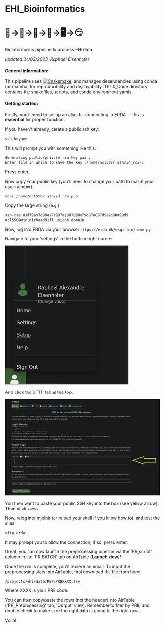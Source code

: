 # EHI_Bioinformatics 
# 🐨->💩->🦠->🧬->🖥️->😏
Bioinformatics pipeline to process EHI data.

*updated 24/03/2023, Raphael Eisenhofer*

#### General information:
This pipeline uses [![Snakemake](https://img.shields.io/badge/snakemake-≥5.6.0-brightgreen.svg?style=flat)](https://snakemake.readthedocs.io), and manages dependencies using conda (or mamba) for reproducibility and deployability. The 0_Code directory contains the snakefiles, scripts, and conda environment yamls. 

#### Getting started:
Firstly, you'll need to set up an alias for connecting to ERDA -- this is **essential** for proper function.

If you haven't already, create a public ssh key:
```
ssh-keygen
```

This will prompt you with something like this:
```
Generating public/private rsa key pair.
Enter file in which to save the key (/home/ncl550/.ssh/id_rsa):
```

Press enter.

Now copy your public key (you'll need to change your path to match your user number):
```
more /home/ncl550/.ssh/id_rsa.pub
```

Copy the large string (e.g.)
```
ssh-rsa asd79as7d98as7d987as987d98a79d87a897d9a7d98a98d9 ncl550@mjolnirhead01fl.unicph.domain
```

Now, log into ERDA via your browser `https://erda.dk/wsgi-bin/home.py`

Navigate to your 'settings' in the bottom right corner:

![setup1](figures/setup1.png)

And click the SFTP tab at the top:

![setup1](figures/setup2.png)

You then want to paste your public SSH key into the box (see yellow arrow). Then click save.

Now, relog into mjolnir (or reload your shell if you know how to), and test the alias:
```
sftp erda
```

It may prompt you to allow the connection, if so, press enter.

Great, you can now launch the preprocessing pipeline via the 'PR_script' column in the 'PR BATCH' tab on AirTable (**Launch view**)!

Once the run is complete, you'll recieve an email. To input the preprocessing stats into AirTable, first download the file from here:
```
/projects/ehi/data/REP/PRBXXXX.tsv
```
Where XXXX is your PRB code.

You can then copy/paste the rows (not the header) into AirTable ('PR_Preprocessing' tab; 'Output' view). Remember to fiter by PRB, and double check to make sure the right data is going to the right rows.

Voila!

